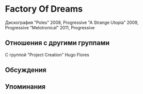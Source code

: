 # Factory Of Dreams

Дискография
"Poles" 2008, Progressive
"A Strange Utopia" 2009, Progressive
"Melotronical" 2011, Progressive

## Отношения с другими группами

C группой "Project Creation" Hugo Flores

## Обсуждения


## Упоминания

